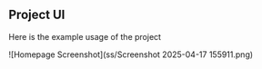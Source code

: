 ## Project UI

Here is the example usage of the project

![Homepage Screenshot](ss/Screenshot 2025-04-17 155911.png)
